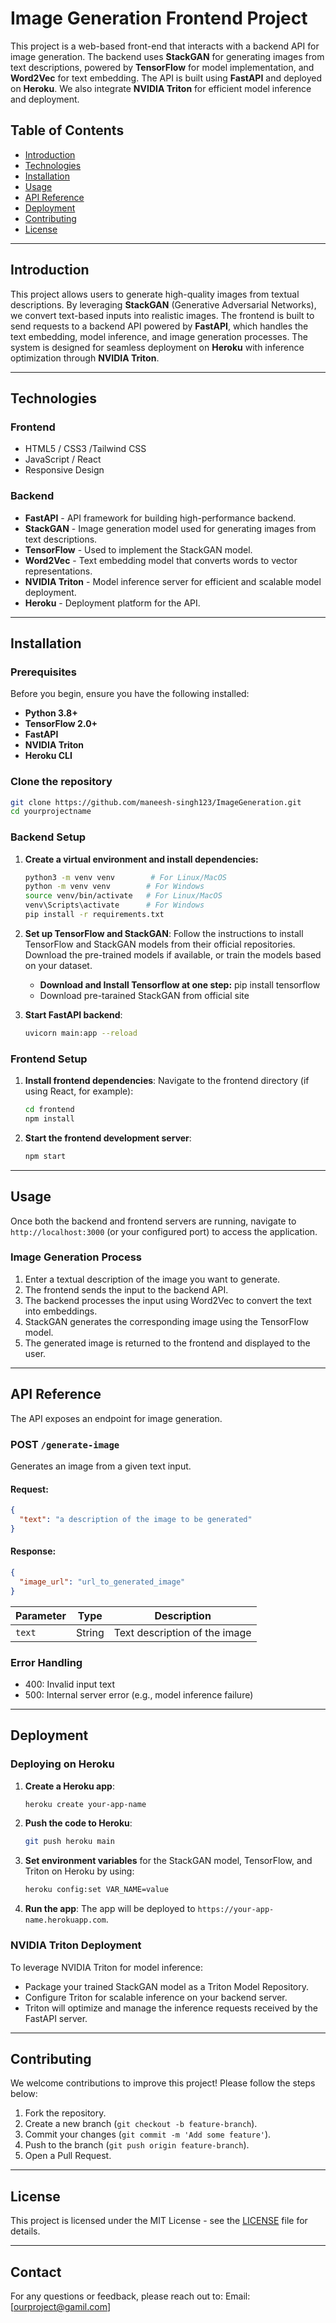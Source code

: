 # **Image Generation Frontend Project**

This project is a web-based front-end that interacts with a backend API for image generation. The backend uses **StackGAN** for generating images from text descriptions, powered by **TensorFlow** for model implementation, and **Word2Vec** for text embedding. The API is built using **FastAPI** and deployed on **Heroku**. We also integrate **NVIDIA Triton** for efficient model inference and deployment.

## **Table of Contents**
- [Introduction](#introduction)
- [Technologies](#technologies)
- [Installation](#installation)
- [Usage](#usage)
- [API Reference](#api-reference)
- [Deployment](#deployment)
- [Contributing](#contributing)
- [License](#license)

---

## **Introduction**

This project allows users to generate high-quality images from textual descriptions. By leveraging **StackGAN** (Generative Adversarial Networks), we convert text-based inputs into realistic images. The frontend is built to send requests to a backend API powered by **FastAPI**, which handles the text embedding, model inference, and image generation processes. The system is designed for seamless deployment on **Heroku** with inference optimization through **NVIDIA Triton**.

---

## **Technologies**

### **Frontend**
- HTML5 / CSS3 /Tailwind CSS
- JavaScript / React 
- Responsive Design

### **Backend**
- **FastAPI** - API framework for building high-performance backend.
- **StackGAN** - Image generation model used for generating images from text descriptions.
- **TensorFlow** - Used to implement the StackGAN model.
- **Word2Vec** - Text embedding model that converts words to vector representations.
- **NVIDIA Triton** - Model inference server for efficient and scalable model deployment.
- **Heroku** - Deployment platform for the API.

---

## **Installation**

### **Prerequisites**
Before you begin, ensure you have the following installed:
- **Python 3.8+**
- **TensorFlow 2.0+**
- **FastAPI**
- **NVIDIA Triton**
- **Heroku CLI**

### **Clone the repository**
```bash
git clone https://github.com/maneesh-singh123/ImageGeneration.git
cd yourprojectname
```

### **Backend Setup**

1. **Create a virtual environment and install dependencies:**
   ```bash
   python3 -m venv venv        # For Linux/MacOS
   python -m venv venv        # For Windows
   source venv/bin/activate   # For Linux/MacOS
   venv\Scripts\activate      # For Windows
   pip install -r requirements.txt
   ```

2. **Set up TensorFlow and StackGAN**:
   Follow the instructions to install TensorFlow and StackGAN models from their official repositories. Download the pre-trained models if available, or train the models based on your dataset.
   - **Download and Install Tensorflow at one step:** pip install tensorflow
   - Download pre-tarained StackGAN from official site

3. **Start FastAPI backend**:
   ```bash
   uvicorn main:app --reload
   ```

### **Frontend Setup**

1. **Install frontend dependencies**:
   Navigate to the frontend directory (if using React, for example):
   ```bash
   cd frontend
   npm install
   ```

2. **Start the frontend development server**:
   ```bash
   npm start
   ```

---

## **Usage**

Once both the backend and frontend servers are running, navigate to `http://localhost:3000` (or your configured port) to access the application.

### **Image Generation Process**

1. Enter a textual description of the image you want to generate.
2. The frontend sends the input to the backend API.
3. The backend processes the input using Word2Vec to convert the text into embeddings.
4. StackGAN generates the corresponding image using the TensorFlow model.
5. The generated image is returned to the frontend and displayed to the user.

---

## **API Reference**

The API exposes an endpoint for image generation.

### **POST** `/generate-image`
Generates an image from a given text input.

#### Request:
```json
{
  "text": "a description of the image to be generated"
}
```

#### Response:
```json
{
  "image_url": "url_to_generated_image"
}
```

| **Parameter** | **Type** | **Description**            |
|---------------|----------|----------------------------|
| `text`        | String   | Text description of the image |

### **Error Handling**
- 400: Invalid input text
- 500: Internal server error (e.g., model inference failure)

---

## **Deployment**

### **Deploying on Heroku**
1. **Create a Heroku app**:
   ```bash
   heroku create your-app-name
   ```

2. **Push the code to Heroku**:
   ```bash
   git push heroku main
   ```

3. **Set environment variables** for the StackGAN model, TensorFlow, and Triton on Heroku by using:
   ```bash
   heroku config:set VAR_NAME=value
   ```

4. **Run the app**:
   The app will be deployed to `https://your-app-name.herokuapp.com`.

### **NVIDIA Triton Deployment**
To leverage NVIDIA Triton for model inference:
- Package your trained StackGAN model as a Triton Model Repository.
- Configure Triton for scalable inference on your backend server.
- Triton will optimize and manage the inference requests received by the FastAPI server.

---

## **Contributing**

We welcome contributions to improve this project! Please follow the steps below:

1. Fork the repository.
2. Create a new branch (`git checkout -b feature-branch`).
3. Commit your changes (`git commit -m 'Add some feature'`).
4. Push to the branch (`git push origin feature-branch`).
5. Open a Pull Request.

---

## **License**

This project is licensed under the MIT License - see the [LICENSE](LICENSE) file for details.

---

## **Contact**

For any questions or feedback, please reach out to:
Email: [ourproject@gamil.com]
